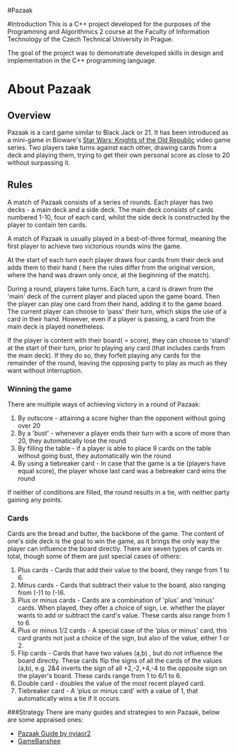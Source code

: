 #Pazaak

#Introduction
This is a C++ project developed for the purposes of the Programming and Algorithmics 2 course 
at the Faculty of Information Technology of the Czech Technical University in Prague.

The goal of the project was to demonstrate developed skills in design and implementation in the C++ programming language.
# About Pazaak
## Overview
Pazaak is a card game similar to Black Jack or 21. It has been introduced as a mini-game in Bioware's 
[Star Wars: Knights of the Old Republic](https://store.steampowered.com/app/32370/STAR_WARS__Knights_of_the_Old_Republic/) video game series.
Two players take turns against each other, drawing cards from a deck and playing them, trying to get their own personal score as close to 20 without surpassing it.

## Rules

A match of Pazaak consists of a series of rounds. Each player has two decks - a main deck and a side deck.
The main deck consists of cards numbered 1-10, four of each card, whilst the side deck is constructed 
by the player to contain ten cards.

A match of Pazaak is usually played in a best-of-three format, meaning the first player to achieve
 two victorious rounds wins the game.
 
At the start of each turn each player draws four cards from their deck and adds them to their hand
( here the rules differ from the original version, where the hand was drawn only once, at the beginning of the match).

During a round, players take turns. Each turn, a card is drawn from the 'main' deck of the current player and placed upon the game board.
Then the player can play one card from their hand, adding it to the game board. The current player can choose to 'pass'
their turn, which skips the use of a card in their hand. However, even if a player is passing, a card from the main deck is played nonetheless.

If the player is content with their board( = score), they can choose to 'stand' at the start of their turn, prior to playing any card (that includes cards from the main deck).
If they do so, they forfeit playing any cards for the remainder of the round, leaving the opposing party to play as much as they want without interruption.

### Winning the game
There are multiple ways of achieving victory in a round of Pazaak:
1. By outscore - attaining a score higher than the opponent without going over 20
1. By a 'bust' - whenever a player ends their turn with a score of more than 20, they automatically lose the round
1. By filling the table - if a player is able to place 9 cards on the table without going bust, they automatically win the round
1. By using a tiebreaker card - In case that the game is a tie (players have equal score), the player whose last card was a tiebreaker card wins the round

If neither of conditions are filled, the round results in a tie, with neither party gaining any points.

### Cards
Cards are the bread and butter, the backbone of the game. The content of one's side deck is the goal to win the game, as it brings the only way the player can influence the board directly.
There are seven types of cards in total, though some of them are just special cases of others:
1. Plus cards - Cards that add their value to the board, they range from 1 to 6.
2. Minus cards - Cards that subtract their value to the board, also ranging from (-)1 to (-)6.
3. Plus or minus cards - Cards are a combination of 'plus' and 'minus' cards. When played, they offer a choice of sign, 
   i.e. whether the player wants to add or subtract the card's value. These cards also range from 1 to 6.
4. Plus or minus 1/2 cards - A special case of the 'plus or minus' card, this card grants not just a choice of the sign, 
   but also of the value, either 1 or 2.  
5. Flip cards - Cards that have two values (a,b) , but do not influence the board directly. 
   These cards flip the signs of all the cards of the values (a,b),
   e.g. 2&4 inverts the sign of all +2,-2,+4,-4 to the opposite sign on the player's board. These cards range from 1 to 6/1 to 6.
6. Double card - doubles the value of the most recent played card.
7. Tiebreaker card - A 'plus or minus card' with a value of 1, that automatically wins a tie if it occurs.  

###Strategy
There are many guides and strategies to win Pazaak, below are some appraised ones:
* [Pazaak Guide by nyiaor2](https://gamefaqs.gamespot.com/pc/935881-star-wars-the-best-of-pc/faqs/27359)
* [GameBanshee](http://www.gamebanshee.com/starwarskotor/strategies/pazaak.php)